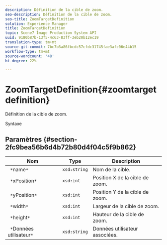 ```yaml
---
description: Définition de la cible de zoom.
seo-description: Définition de la cible de zoom.
seo-title: ZoomTargetDefinition
solution: Experience Manager
title: ZoomTargetDefinition
topic: Scene7 Image Production System API
uuid: 9180b87b-13f5-4c63-83ff-3eb20b12ec19
translation-type: tm+mt
source-git-commit: 7bc7b3a86fbcdc57cfdc31745fae3afc06e44b15
workflow-type: tm+mt
source-wordcount: '48'
ht-degree: 22%

---
```



# ZoomTargetDefinition{#zoomtargetdefinition}

Définition de la cible de zoom.

Syntaxe

## Paramètres {#section-2fc9bea56b6d4b72b80d4f04c5f9b862}

| Nom | Type | Description |
|---|---|---|
| ` *`name`*` | `xsd:string` | Nom de la cible. |
| ` *`xPosition`*` | `xsd:int` | Position X de la cible de zoom. |
| ` *`yPosition`*` | `xsd:int` | Position Y de la cible de zoom. |
| ` *`width`*` | `xsd:int` | Largeur de la cible de zoom. |
| ` *`height`*` | `xsd:int` | Hauteur de la cible de zoom. |
| ` *`Données utilisateur`*` | `xsd:string` | Données utilisateur associées. |

